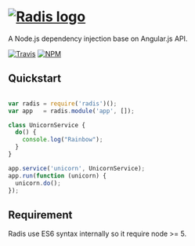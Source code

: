 <h1>
  <a href="https://github.com/jerome-quere/radis"><img alt="Radis logo" src="http://jerome-quere.github.io/radis/images/logo.png" title="Radis"/></a>
</h1>

A Node.js dependency injection base on Angular.js API.

[![Travis](https://travis-ci.org/jerome-quere/radis.svg)](https://travis-ci.org/jerome-quere/radis)
[![NPM](https://nodei.co/npm/radis.png)](https://npmjs.org/package/radis)

## Quickstart

```js

var radis = require('radis')();
var app   = radis.module('app', []);

class UnicornService {
  do() {
    console.log("Rainbow");
  }
}

app.service('unicorn', UnicornService);
app.run(function (unicorn) {
  unicorn.do();
});


```

## Requirement
Radis use ES6 syntax internally so it require node >= 5.